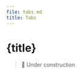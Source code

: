 ```yaml
---
file: tabs.md
title: Tabs
---
```


<script>
    import {Button} from '$lib'
</script>

# {title}

> 🚧 Under construction
